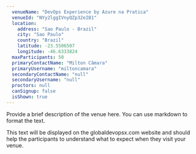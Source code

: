 ```yaml
---
  venueName: "DevOps Experience by Azure na Pratica"
  venueId: "NYy2lggIVnyQZp32eIB1"
  location:
    address: "Sao Paulo - Brazil"
    city: "Sao Paulo"
    country: "Brazil"
    latitude: -23.5506507
    longitude: -46.6333824
  maxParticipants: 50
  primaryContactName: "Milton Câmara"
  primaryUsername: "miltoncamara"
  secondaryContactName: "null"
  secondaryUsername: "null"
  proctors: null
  canSignup: false
  isShown: true
---
```


 
Provide a brief description of the venue here. You can use markdown to format the text.

This text will be displayed on the globaldevopsx.com website and should help the participants to understand what to expect when they visit your venue.

